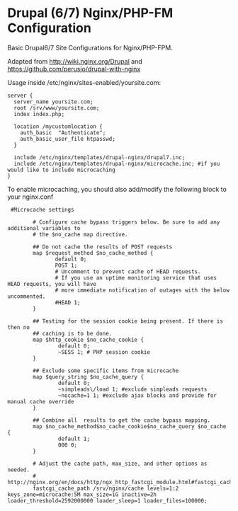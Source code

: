 Drupal (6/7) Nginx/PHP-FM Configuration
=======================================

Basic Drupal6/7 Site Configurations for Nginx/PHP-FPM.

Adapted from http://wiki.nginx.org/Drupal and https://github.com/perusio/drupal-with-nginx

Usage inside /etc/nginx/sites-enabled/yoursite.com:
```
server {
  server_name yoursite.com;
  root /srv/www/yoursite.com;
  index index.php;
  
  location /mycustomlocation {
    auth_basic  "Authenticate";
    auth_basic_user_file htpasswd;
  }
  
  include /etc/nginx/templates/drupal-nginx/drupal7.inc;
  include /etc/nginx/templates/drupal-nginx/microcache.inc; #if you would like to include microcaching 
}
```

To enable microcaching, you should also add/modify the following block to your nginx.conf
```
 #Microcache settings
 
        # Configure cache bypass triggers below. Be sure to add any additional variables to
        # the $no_cache map directive.

        ## Do not cache the results of POST requests
        map $request_method $no_cache_method {
               default 0;
               POST 1;
               # Uncomment to prevent cache of HEAD requests.
               # If you use an uptime monitoring service that uses HEAD requests, you will have
               # more immediate notification of outages with the below uncommented.
               #HEAD 1;
        }

        ## Testing for the session cookie being present. If there is then no
        ## caching is to be done.
        map $http_cookie $no_cache_cookie {
                default 0;
                ~SESS 1; # PHP session cookie
        }

        ## Exclude some specific items from microcache
        map $query_string $no_cache_query {
                default 0;
                ~simpleads\/load 1; #exclude simpleads requests
                ~nocache=1 1; #exclude ajax blocks and provide for manual cache override
        }

        ## Combine all  results to get the cache bypass mapping.
        map $no_cache_method$no_cache_cookie$no_cache_query $no_cache {
                default 1;
                000 0;
        }

        # Adjust the cache path, max_size, and other options as needed.
        # http://nginx.org/en/docs/http/ngx_http_fastcgi_module.html#fastcgi_cache_path
        fastcgi_cache_path /srv/nginx/cache levels=1:2 keys_zone=microcache:5M max_size=1G inactive=2h loader_threshold=2592000000 loader_sleep=1 loader_files=100000;
```
